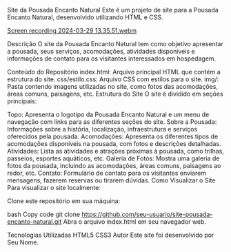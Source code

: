 Site da Pousada Encanto Natural
Este é um projeto de site para a Pousada Encanto Natural, desenvolvido utilizando HTML e CSS.

[Screen recording 2024-03-29 13.35.51.webm](https://github.com/alinemello29/devmedia/assets/109696840/cdd2f710-19af-47df-b7fe-ee4b577c33ee)


Descrição
O site da Pousada Encanto Natural tem como objetivo apresentar a pousada, seus serviços, acomodações, atividades disponíveis e informações de contato para os visitantes interessados em hospedagem.

Conteúdo do Repositório
index.html: Arquivo principal HTML que contém a estrutura do site.
css/estilo.css: Arquivo CSS com estilos para o site.
img/: Pasta contendo imagens utilizadas no site, como fotos das acomodações, áreas comuns, paisagens, etc.
Estrutura do Site
O site é dividido em seções principais:

Topo: Apresenta o logotipo da Pousada Encanto Natural e um menu de navegação com links para as diferentes seções do site.
Sobre a Pousada: Informações sobre a história, localização, infraestrutura e serviços oferecidos pela pousada.
Acomodações: Apresenta os diferentes tipos de acomodações disponíveis na pousada, com fotos e descrições detalhadas.
Atividades: Lista as atividades e atrações próximas à pousada, como trilhas, passeios, esportes aquáticos, etc.
Galeria de Fotos: Mostra uma galeria de fotos da pousada, incluindo as acomodações, áreas comuns, paisagens ao redor, etc.
Contato: Formulário de contato para os visitantes enviarem mensagens, fazerem reservas ou tirarem dúvidas.
Como Visualizar o Site
Para visualizar o site localmente:

Clone este repositório em sua máquina:

bash
Copy code
git clone https://github.com/seu-usuario/site-pousada-encanto-natural.git
Abra o arquivo index.html em seu navegador web.

Tecnologias Utilizadas
HTML5
CSS3
Autor
Este site foi desenvolvido por Seu Nome.